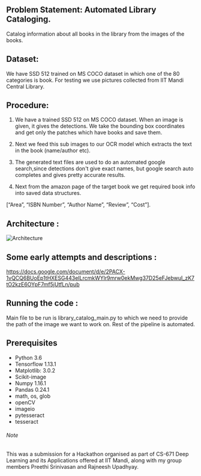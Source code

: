 ## Problem Statement: Automated Library Cataloging. 

Catalog information about all books in the library from the images of the books.

## Dataset: 

We have SSD 512 trained on MS COCO dataset in which one of the 80 categories is book. For testing we use pictures collected from IIT Mandi Central Library.

## Procedure:

1. We have a trained SSD 512 on MS COCO dataset. When an image is given, it gives the detections. We take the bounding box coordinates and get only the patches which have books and save them.

2. Next we feed this sub images to our OCR model which extracts the text in the book (name/author etc).

3. The generated text files are used to do an automated google search,since detections don't give exact names, but google search auto completes and gives pretty accurate results.

4. Next from the amazon page of the target book we get required book info into saved data structures.

[“Area”, “ISBN Number”, “Author Name”, “Review”, “Cost”].

## Architecture :

![Architecture](https://i.ibb.co/s2jYDCW/reallyoutofnames.jpg)


## Some early attempts and descriptions :

https://docs.google.com/document/d/e/2PACX-1vQCQ6BUoEp1tHXESG443eILrcmkWYlr9mrw0ekMwg37D25eFJebwuI_zK7tO2kzE6OYpF7mf5jUtfLn/pub

## Running the code :

Main file to be run is library_catalog_main.py to which we need to provide the path of the image we want to work on. Rest of the pipeline is automated.

## Prerequisites

- Python 3.6
- Tensorflow 1.13.1
- Matplotlib: 3.0.2
- Scikit-image
- Numpy 1.16.1
- Pandas 0.24.1
- math, os, glob
- openCV
- imageio
- pytesseract
- tesseract

###### Note
This was a submission for a Hackathon organised as part of CS-671 Deep Learning and its Applications offered at IIT Mandi, along with my group members Preethi Srinivasan and Rajneesh Upadhyay.
